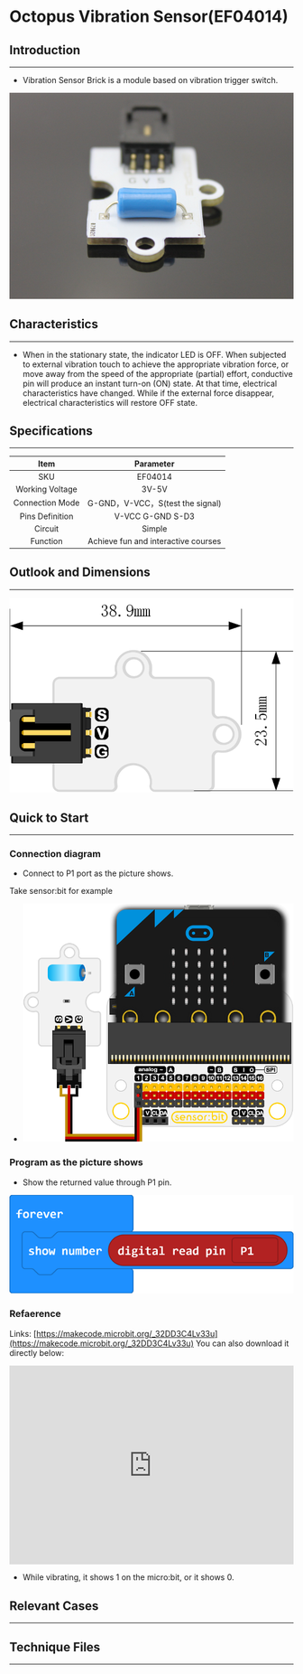 # Octopus Vibration Sensor(EF04014) 

## Introduction
---
- Vibration Sensor Brick is a module based on vibration trigger switch. 

 ![](./images/V5LWSTa.jpg)

## Characteristics
---
-  When in the stationary state, the indicator LED is OFF. When subjected to external vibration touch to achieve the appropriate vibration force, or move away from the speed of the appropriate (partial) effort, conductive pin will produce an instant turn-on (ON) state. At that time, electrical characteristics have changed. While if the external force disappear, electrical characteristics will restore OFF state.

## Specifications
---

Item | Parameter 
:-: | :-: 
SKU|EF04014
Working Voltage|3V-5V
Connection Mode|G-GND，V-VCC，S(test the signal)
Pins Definition|V-VCC G-GND S-D3
Circuit|Simple
Function|Achieve fun and interactive courses

## Outlook and Dimensions
---
 ![](./images/vw9iSOe.png)

## Quick to Start
---
### Connection diagram
- Connect to P1 port as the picture shows.

Take sensor:bit for example

- ![](./images/MCfIhfH.png)

### Program as the picture shows
- Show the returned value through P1 pin.

 ![](./images/5qzwCGO.png)

### Refaerence
Links:
[https://makecode.microbit.org/_32DD3C4Lv33u](https://makecode.microbit.org/_32DD3C4Lv33u)
You can also download it directly below:

<div style="position:relative;height:0;padding-bottom:70%;overflow:hidden;"><iframe style="position:absolute;top:0;left:0;width:100%;height:100%;" src="https://makecode.microbit.org/#pub:_32DD3C4Lv33u" frameborder="0" sandbox="allow-popups allow-forms allow-scripts allow-same-origin"></iframe></div>  

- While vibrating, it shows 1 on the micro:bit, or it shows 0.

## Relevant Cases 
---

## Technique Files
---
